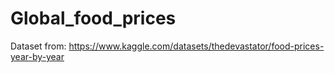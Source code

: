 # Global_food_prices

Dataset from:
https://www.kaggle.com/datasets/thedevastator/food-prices-year-by-year
